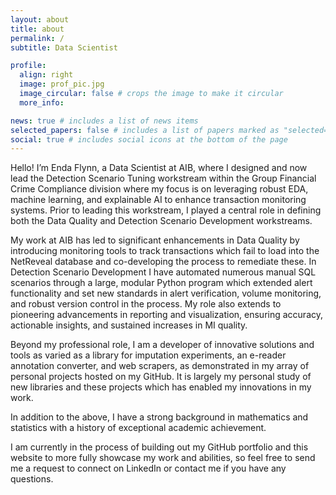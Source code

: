 ```yaml
---
layout: about
title: about
permalink: /
subtitle: Data Scientist

profile:
  align: right
  image: prof_pic.jpg
  image_circular: false # crops the image to make it circular
  more_info: 

news: true # includes a list of news items
selected_papers: false # includes a list of papers marked as "selected={true}"
social: true # includes social icons at the bottom of the page
---
```


Hello! I’m Enda Flynn, a Data Scientist at AIB, where I designed and now lead the Detection Scenario Tuning workstream within the Group Financial Crime Compliance division where my focus is on leveraging robust EDA, machine learning, and explainable AI to enhance transaction monitoring systems. Prior to leading this workstream, I played a central role in defining both the Data Quality and Detection Scenario Development workstreams.

My work at AIB has led to significant enhancements in Data Quality by introducing monitoring tools to track transactions which fail to load into the NetReveal database and co-developing the process to remediate these. In Detection Scenario Development I have automated numerous manual SQL scenarios through a large, modular Python program which extended alert functionality and set new standards in alert verification, volume monitoring, and robust version control in the process. My role also extends to pioneering advancements in reporting and visualization, ensuring accuracy, actionable insights, and sustained increases in MI quality.

Beyond my professional role, I am a developer of innovative solutions and tools as varied as a library for imputation experiments, an e-reader annotation converter, and web scrapers, as demonstrated in my array of personal projects hosted on my GitHub. It is largely my personal study of new libraries and these projects which has enabled my innovations in my work.

In addition to the above, I have a strong background in mathematics and statistics with a history of exceptional academic achievement.

I am currently in the process of building out my GitHub portfolio and this website to more fully showcase my work and abilities, so feel free to send me a request to connect on LinkedIn or contact me if you have any questions.



<!-- Write your biography here. Tell the world about yourself. Link to your favorite [subreddit](http://reddit.com). You can put a picture in, too. The code is already in, just name your picture `prof_pic.jpg` and put it in the `img/` folder.

Put your address / P.O. box / other info right below your picture. You can also disable any of these elements by editing `profile` property of the YAML header of your `_pages/about.md`. Edit `_bibliography/papers.bib` and Jekyll will render your [publications page](/al-folio/publications/) automatically.

Link to your social media connections, too. This theme is set up to use [Font Awesome icons](https://fontawesome.com/) and [Academicons](https://jpswalsh.github.io/academicons/), like the ones below. Add your Facebook, Twitter, LinkedIn, Google Scholar, or just disable all of them. -->
